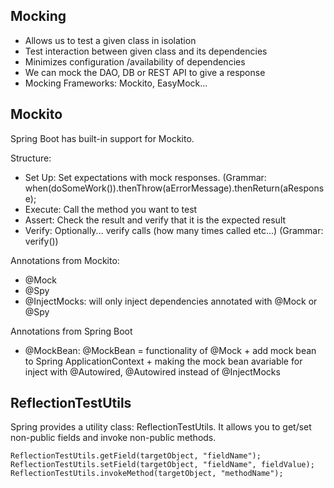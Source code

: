 ## Mocking
- Allows us to test a given class in isolation
- Test interaction between given class and its dependencies
- Minimizes configuration /availability of dependencies
- We can mock the DAO, DB or REST API to give a response
- Mocking Frameworks: Mockito, EasyMock...


## Mockito
Spring Boot has built-in support for Mockito.<br>

Structure:
- Set Up: Set expectations with mock responses. (Grammar: when(doSomeWork()).thenThrow(aErrorMessage).thenReturn(aResponse);
- Execute: Call the method you want to test
- Assert: Check the result and verify that it is the expected result
- Verify: Optionally... verify calls (how many times called etc...) (Grammar: verify())

Annotations from Mockito:
- @Mock
- @Spy
- @InjectMocks: will only inject dependencies annotated with @Mock or @Spy

Annotations from Spring Boot
- @MockBean: @MockBean = functionality of @Mock + add mock bean to Spring ApplicationContext + making the mock bean avariable for inject with @Autowired, @Autowired instead of @InjectMocks

## ReflectionTestUtils
Spring provides a utility class: ReflectionTestUtils. It allows you to get/set non-public fields and invoke non-public methods.
```
ReflectionTestUtils.getField(targetObject, "fieldName");
ReflectionTestUtils.setField(targetObject, "fieldName", fieldValue);
ReflectionTestUtils.invokeMethod(targetObject, "methodName");
```
